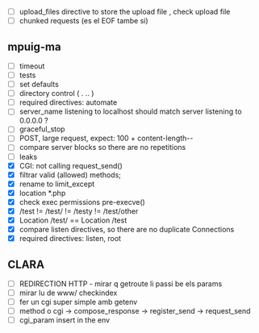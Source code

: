 - [ ] upload\_files directive to store the upload file , check upload file
- [ ] chunked requests (es el EOF tambe si)

## mpuig-ma

- [ ] timeout
- [ ] tests
- [ ] set defaults
- [ ] directory control ( . .. )
- [ ] required directives: automate
- [ ] server\_name listening to localhost should match server listening to 0.0.0.0 ?
- [ ] graceful\_stop
- [ ] POST, large request, expect: 100 + content-length--
- [ ] compare server blocks so there are no repetitions
- [ ] leaks
- [x] CGI: not calling request\_send()
- [x] filtrar valid (allowed) methods;
- [x] rename to limit\_except
- [x] location \*.php 
- [x] check exec permissions pre-execve()
- [x] /test != /test/ != /testy != /test/other
- [x] Location /test/ == Location /test
- [x] compare listen directives, so there are no duplicate Connections
- [x] required directives: listen, root

## CLARA

- [ ] REDIRECTION HTTP - mirar q getroute li passi be els params
- [ ] mirar lu de www/ checkindex
- [ ] fer un cgi super simple amb getenv
- [ ] method o cgi -> compose\_response -> register\_send -> request\_send
- [ ] cgi\_param insert in the env
